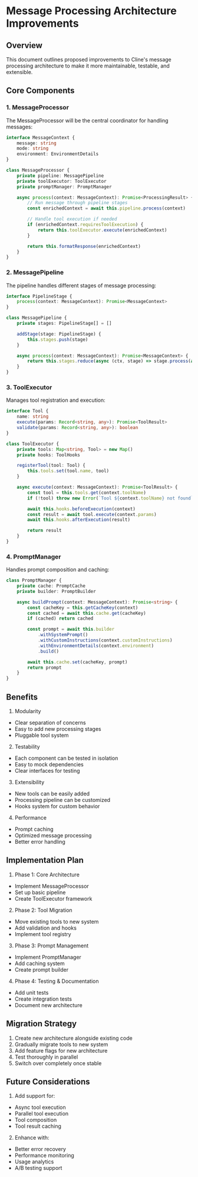# Message Processing Architecture Improvements

## Overview

This document outlines proposed improvements to Cline's message processing architecture to make it more maintainable, testable, and extensible.

## Core Components

### 1. MessageProcessor

The MessageProcessor will be the central coordinator for handling messages:

```typescript
interface MessageContext {
	message: string
	mode: string
	environment: EnvironmentDetails
}

class MessageProcessor {
	private pipeline: MessagePipeline
	private toolExecutor: ToolExecutor
	private promptManager: PromptManager

	async process(context: MessageContext): Promise<ProcessingResult> {
		// Run message through pipeline stages
		const enrichedContext = await this.pipeline.process(context)

		// Handle tool execution if needed
		if (enrichedContext.requiresToolExecution) {
			return this.toolExecutor.execute(enrichedContext)
		}

		return this.formatResponse(enrichedContext)
	}
}
```

### 2. MessagePipeline

The pipeline handles different stages of message processing:

```typescript
interface PipelineStage {
	process(context: MessageContext): Promise<MessageContext>
}

class MessagePipeline {
	private stages: PipelineStage[] = []

	addStage(stage: PipelineStage) {
		this.stages.push(stage)
	}

	async process(context: MessageContext): Promise<MessageContext> {
		return this.stages.reduce(async (ctx, stage) => stage.process(await ctx), Promise.resolve(context))
	}
}
```

### 3. ToolExecutor

Manages tool registration and execution:

```typescript
interface Tool {
	name: string
	execute(params: Record<string, any>): Promise<ToolResult>
	validate(params: Record<string, any>): boolean
}

class ToolExecutor {
	private tools: Map<string, Tool> = new Map()
	private hooks: ToolHooks

	registerTool(tool: Tool) {
		this.tools.set(tool.name, tool)
	}

	async execute(context: MessageContext): Promise<ToolResult> {
		const tool = this.tools.get(context.toolName)
		if (!tool) throw new Error(`Tool ${context.toolName} not found`)

		await this.hooks.beforeExecution(context)
		const result = await tool.execute(context.params)
		await this.hooks.afterExecution(result)

		return result
	}
}
```

### 4. PromptManager

Handles prompt composition and caching:

```typescript
class PromptManager {
	private cache: PromptCache
	private builder: PromptBuilder

	async buildPrompt(context: MessageContext): Promise<string> {
		const cacheKey = this.getCacheKey(context)
		const cached = await this.cache.get(cacheKey)
		if (cached) return cached

		const prompt = await this.builder
			.withSystemPrompt()
			.withCustomInstructions(context.customInstructions)
			.withEnvironmentDetails(context.environment)
			.build()

		await this.cache.set(cacheKey, prompt)
		return prompt
	}
}
```

## Benefits

1. Modularity

- Clear separation of concerns
- Easy to add new processing stages
- Pluggable tool system

2. Testability

- Each component can be tested in isolation
- Easy to mock dependencies
- Clear interfaces for testing

3. Extensibility

- New tools can be easily added
- Processing pipeline can be customized
- Hooks system for custom behavior

4. Performance

- Prompt caching
- Optimized message processing
- Better error handling

## Implementation Plan

1. Phase 1: Core Architecture

- Implement MessageProcessor
- Set up basic pipeline
- Create ToolExecutor framework

2. Phase 2: Tool Migration

- Move existing tools to new system
- Add validation and hooks
- Implement tool registry

3. Phase 3: Prompt Management

- Implement PromptManager
- Add caching system
- Create prompt builder

4. Phase 4: Testing & Documentation

- Add unit tests
- Create integration tests
- Document new architecture

## Migration Strategy

1. Create new architecture alongside existing code
2. Gradually migrate tools to new system
3. Add feature flags for new architecture
4. Test thoroughly in parallel
5. Switch over completely once stable

## Future Considerations

1. Add support for:

- Async tool execution
- Parallel tool execution
- Tool composition
- Tool result caching

2. Enhance with:

- Better error recovery
- Performance monitoring
- Usage analytics
- A/B testing support
